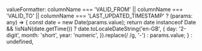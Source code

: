 valueFormatter:
  columnName === 'VALID_FROM' || columnName === 'VALID_TO' || columnName === 'LAST_UPDATED_TIMESTAMP'
    ? (params: any) => {
        const date = new Date(params.value);
        return date instanceof Date && !isNaN(date.getTime())
          ? date.toLocaleDateString('en-GB', {
              day: '2-digit',
              month: 'short',
              year: 'numeric',
            }).replace(/ /g, '-')
          : params.value;
      }
    : undefined,
